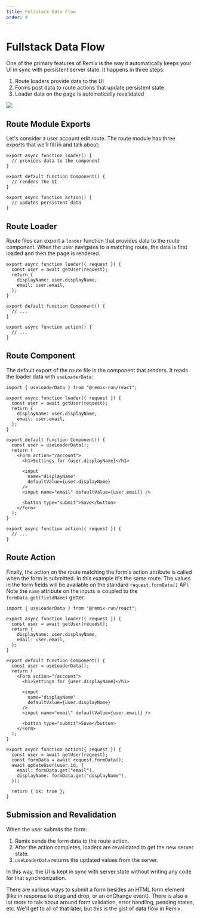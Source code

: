 ```yaml
---
title: Fullstack Data Flow
order: 4
---
```


# Fullstack Data Flow

One of the primary features of Remix is the way it automatically keeps your UI in sync with persistent server state. It happens in three steps:

1. Route loaders provide data to the UI
2. Forms post data to route actions that update persistent state
3. Loader data on the page is automatically revalidated

<img class="tutorial rounded-xl" src="/blog-images/posts/remix-data-flow/loader-action-component.png" />

## Route Module Exports

Let's consider a user account edit route. The route module has three exports that we'll fill in and talk about:

```tsx filename=routes/account.tsx
export async function loader() {
  // provides data to the component
}

export default function Component() {
  // renders the UI
}

export async function action() {
  // updates persistent data
}
```

## Route Loader

Route files can export a `loader` function that provides data to the route component. When the user navigates to a matching route, the data is first loaded and then the page is rendered.

```tsx filename=routes/account.tsx lines=[1-7]
export async function loader({ request }) {
  const user = await getUser(request);
  return {
    displayName: user.displayName,
    email: user.email,
  };
}

export default function Component() {
  // ...
}

export async function action() {
  // ...
}
```

## Route Component

The default export of the route file is the component that renders. It reads the loader data with `useLoaderData`:

```tsx lines=[1,11-22]
import { useLoaderData } from "@remix-run/react";

export async function loader({ request }) {
  const user = await getUser(request);
  return {
    displayName: user.displayName,
    email: user.email,
  };
}

export default function Component() {
  const user = useLoaderData();
  return (
    <Form action="/account">
      <h1>Settings for {user.displayName}</h1>

      <input
        name="displayName"
        defaultValue={user.displayName}
      />
      <input name="email" defaultValue={user.email} />

      <button type="submit">Save</button>
    </Form>
  );
}

export async function action({ request }) {
  // ...
}
```

## Route Action

Finally, the action on the route matching the form's action attribute is called when the form is submitted. In this example it's the same route. The values in the form fields will be available on the standard `request.formData()` API. Note the `name` attribute on the inputs is coupled to the `formData.get(fieldName)` getter.

```tsx lines=[25-34]
import { useLoaderData } from "@remix-run/react";

export async function loader({ request }) {
  const user = await getUser(request);
  return {
    displayName: user.displayName,
    email: user.email,
  };
}

export default function Component() {
  const user = useLoaderData();
  return (
    <Form action="/account">
      <h1>Settings for {user.displayName}</h1>

      <input
        name="displayName"
        defaultValue={user.displayName}
      />
      <input name="email" defaultValue={user.email} />

      <button type="submit">Save</button>
    </Form>
  );
}

export async function action({ request }) {
  const user = await getUser(request);
  const formData = await request.formData();
  await updateUser(user.id, {
    email: formData.get("email"),
    displayName: formData.get("displayName"),
  });

  return { ok: true };
}
```

## Submission and Revalidation

When the user submits the form:

1. Remix sends the form data to the route action.
2. After the action completes, loaders are revalidated to get the new server state.
3. `useLoaderData` returns the updated values from the server.

In this way, the UI is kept in sync with server state without writing any code for that synchronization.

There are various ways to submit a form besides an HTML form element (like in response to drag and drop, or an onChange event). There is also a lot more to talk about around form validation, error handling, pending states, etc. We'll get to all of that later, but this is the gist of data flow in Remix.
